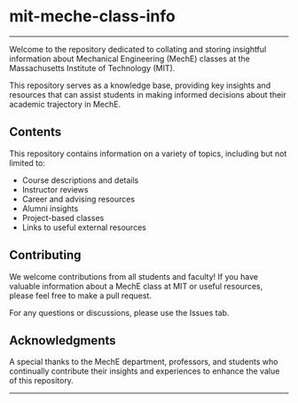 # mit-meche-class-info

---

Welcome to the repository dedicated to collating and storing insightful information about Mechanical Engineering (MechE) classes at the Massachusetts Institute of Technology (MIT).

This repository serves as a knowledge base, providing key insights and resources that can assist students in making informed decisions about their academic trajectory in MechE.

## Contents

This repository contains information on a variety of topics, including but not limited to:

- Course descriptions and details
- Instructor reviews
- Career and advising resources
- Alumni insights
- Project-based classes
- Links to useful external resources

## Contributing

We welcome contributions from all students and faculty! If you have valuable information about a MechE class at MIT or useful resources, please feel free to make a pull request.

For any questions or discussions, please use the Issues tab.

## Acknowledgments

A special thanks to the MechE department, professors, and students who continually contribute their insights and experiences to enhance the value of this repository.

---
